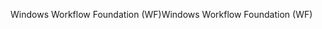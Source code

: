 <span data-ttu-id="03cc1-101">Windows Workflow Foundation (WF)</span><span class="sxs-lookup"><span data-stu-id="03cc1-101">Windows Workflow Foundation (WF)</span></span>
